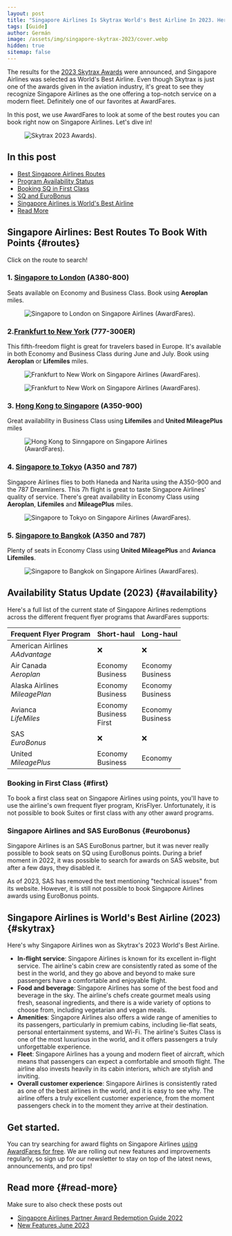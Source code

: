 ```yaml
---
layout: post
title: "Singapore Airlines Is Skytrax World's Best Airline In 2023. Here Are Our Favorite Routes."
tags: [Guide]
author: Germán
image: /assets/img/singapore-skytrax-2023/cover.webp
hidden: true
sitemap: false
---
```


The results for the [2023 Skytrax Awards](https://www.worldairlineawards.com/) were announced, and Singapore Airlines was selected as World's Best Airline. Even though Skytrax is just one of the awards given in the aviation industry, it's great to see they recognize Singapore Airlines as the one offering a top-notch service on a modern fleet. Definitely one of our favorites at AwardFares.

In this post, we use AwardFares to look at some of the best routes you can book right now on Singapore Airlines. Let's dive in!

<figure>
<img src="/assets/img/singapore-skytrax-2023/skytrax-2023.webp" alt="Skytrax 2023 Awards)." />
</figure>

## In this post

* [Best Singapore Airlines Routes](#routes)
* [Program Availability Status](#availability)
* [Booking SQ in First Class](#first)
* [SQ and EuroBonus](#eurobonus)
* [Singapore Airlines is World's Best Airline](#skytax)
* [Read More](#read-more)



## Singapore Airlines: Best Routes To Book With Points {#routes}

Click on the route to search!

### 1. [Singapore to London](https://awardfares.com/search?SIN.area:LON.;a:SQ;z:aeroplan,lifemiles) (A380-800)

Seats available on Economy and Business Class. Book using **Aeroplan** miles.

<figure>
<img src="/assets/img/singapore-skytrax-2023/sin-lon.webp" alt="Singapore to London on Singapore Airlines (AwardFares)." />
</figure>


### 2.[Frankfurt to New York](https://awardfares.com/search?FRA.area:NYC.;a:SQ;z:aeroplan,lifemiles) (777-300ER)

This fifth-freedom flight is great for travelers based in Europe. It's available in both Economy and Business Class during June and July. Book using **Aeroplan** or **Lifemiles** miles.

<figure>
<img src="/assets/img/singapore-skytrax-2023/fra-jfk-1.webp" alt="Frankfurt to New Work on Singapore Airlines (AwardFares)." />
</figure>

<figure>
<img src="/assets/img/singapore-skytrax-2023/fra-jfk-2.webp" alt="Frankfurt to New Work on Singapore Airlines (AwardFares)." />
</figure>



### 3. [Hong Kong to Singapore](https://awardfares.com/search?HKG.SIN.;a:SQ;o:duration;so:a;z:lifemiles,united) (A350-900)

Great availability in Business Class using **Lifemiles** and **United MileagePlus** miles

<figure>
<img src="/assets/img/singapore-skytrax-2023/hkg-sin.webp" alt="Hong Kong to Sinngapore on Singapore Airlines (AwardFares)." />
</figure>



### 4. [Singapore to Tokyo](https://awardfares.com/search?SIN.area:TYO.;a:SQ;o:duration;so:a;z:aeroplan,lifemiles) (A350 and 787)

Singapore Airlines flies to both Haneda and Narita using the A350-900 and the 787 Dreamliners. This 7h flight is great to taste Singapore Airlines' quality of service. There's great availability in Economy Class using **Aeroplan**, **Lifemiles** and **MileagePlus** miles.

<figure>
<img src="/assets/img/singapore-skytrax-2023/sin-tyo.webp" alt="Singapore to Tokyo on Singapore Airlines (AwardFares)." />
</figure>


### 5. [Singapore to Bangkok](https://awardfares.com/search?SIN.BKK.;a:SQ;o:duration;so:a;z:lifemiles,united) (A350 and 787)

Plenty of seats in Economy Class using **United MileagePlus** and **Avianca Lifemiles**.

<figure>
<img src="/assets/img/singapore-skytrax-2023/sin-bkk.webp" alt="Singapore to Bangkok on Singapore Airlines (AwardFares)." />
</figure>


## Availability Status Update (2023) {#availability}

Here's a full list of the current state of Singapore Airlines redemptions across the different frequent flyer programs that AwardFares supports:

Frequent Flyer Program | Short-haul | Long-haul
--|--|--
American Airlines<br>*AAdvantage* | ❌ | ❌
Air Canada<br>*Aeroplan* | Economy<br>Business | Economy<br>Business
Alaska Airlines<br>*MileagePlan* | Economy<br>Business | Economy<br>Business
Avianca<br>*LifeMiles* | Economy<br>Business<br>First | Economy<br>Business
SAS<br>*EuroBonus* | ❌ | ❌
United<br>*MileagePlus* | Economy<br>Business | Economy


### Booking in First Class {#first}

To book a first class seat on Singapore Airlines using points, you'll have to use the airline's own frequent flyer program, KrisFlyer. Unfortunately, it is not possible to book Suites or first class with any other award programs.

### Singapore Airlines and SAS EuroBonus {#eurobonus}

Singapore Airlines is an SAS EuroBonus partner, but it was never really possible to book seats on SQ using EuroBonus points. During a brief moment in 2022, it was possible to search for awards on SAS website, but after a few days, they disabled it.

As of 2023, SAS has removed the text mentioning "technical issues" from its website. However, it is still not possible to book Singapore Airlines awards using EuroBonus points.

## Singapore Airlines is World's Best Airline (2023){#skytrax}

Here's why Singapore Airlines won as Skytrax's 2023 World's Best Airline.

* **In-flight service**: Singapore Airlines is known for its excellent in-flight service. The airline's cabin crew are consistently rated as some of the best in the world, and they go above and beyond to make sure passengers have a comfortable and enjoyable flight.
* **Food and beverage**: Singapore Airlines has some of the best food and beverage in the sky. The airline's chefs create gourmet meals using fresh, seasonal ingredients, and there is a wide variety of options to choose from, including vegetarian and vegan meals.
* **Amenities**: Singapore Airlines also offers a wide range of amenities to its passengers, particularly in premium cabins, including lie-flat seats, personal entertainment systems, and Wi-Fi. The airline's Suites Class is one of the most luxurious in the world, and it offers passengers a truly unforgettable experience.
* **Fleet**: Singapore Airlines has a young and modern fleet of aircraft, which means that passengers can expect a comfortable and smooth flight. The airline also invests heavily in its cabin interiors, which are stylish and inviting.
* **Overall customer experience**: Singapore Airlines is consistently rated as one of the best airlines in the world, and it is easy to see why. The airline offers a truly excellent customer experience, from the moment passengers check in to the moment they arrive at their destination.


## Get started.

You can try searching for award flights on Singapore Airlines [using AwardFares for free](https://awardfares.com/). We are rolling out new features and improvements regularly, so sign up for our newsletter to stay on top of the latest news, announcements, and pro tips!

## Read more {#read-more}

Make sure to also check these posts out

- [Singapore Airlines Partner Award Redemption Guide 2022](https://blog.awardfares.com/singapore-partner-redemptions/)
- [New Features June 2023](https://blog.awardfares.com/new-features-june-2023/)
